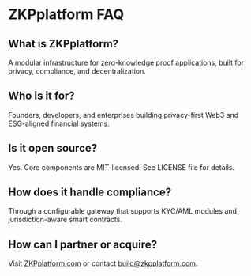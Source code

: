 # ZKPplatform FAQ

## What is ZKPplatform?
A modular infrastructure for zero-knowledge proof applications, built for privacy, compliance, and decentralization.

## Who is it for?
Founders, developers, and enterprises building privacy-first Web3 and ESG-aligned financial systems.

## Is it open source?
Yes. Core components are MIT-licensed. See LICENSE file for details.

## How does it handle compliance?
Through a configurable gateway that supports KYC/AML modules and jurisdiction-aware smart contracts.

## How can I partner or acquire?
Visit [ZKPplatform.com](https://ZKPplatform.com) or contact build@zkpplatform.com.
